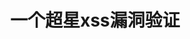 ---
title: 一个超星xss漏洞验证
tags: xss web security javascript
accent: teal
tile:
  order: 3
  width: 6
  height: 6
  image: tile.png
feature:
  width: 16
  height: 10
  image: feature.png
draft: true
---